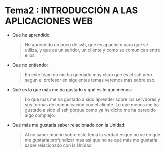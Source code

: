 # Tema2 : INTRODUCCIÓN A LAS APLICACIONES WEB

* Que he aprendido:
  >He aprendido un poco de ssh, que es apache y para que se utiliza, y que es un seridor, un cliente y como se comunican entre ellos.
  
* Que no entiendo:
  > En este team no me ha quedado muy claro que es el ssh pero segun el profesor en siguientes temas veremos mas sobre eso.
  
* Qué es lo que más me ha gustado y qué es lo que menos:
  > Lo que mas me ha gustado a sido aprender sobre los servdores y sus formas de comunicacion con el cliente. Lo que menos me ha gustado a sido el ssh porque como ya he dicho me ha parecido algo complejo.
  
* Qué más me gustaría saber relacionado con la Unidad:
  > Al no saber mucho sobre este tema la verdad esque no se en que me gustaria profundizar mas asi que no se qué más me gustaría saber relacionado con la Unidad
